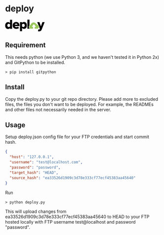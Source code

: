 # deploy

![](deploy.png)

## Requirement

This needs python (we use Python 3, and we haven't tested it in Python 2x) and GitPython to be installed.

```shell
> pip install gitpython
```

## Install

Copy the deploy.py to your git repo directory. Please add more to excluded files, the files you don't want to be deployed. For example, the READMEs and other files not necessarily needed in the server.

## Usage

Setup deploy.json config file for your FTP credentials and start commit hash.

```json
{
  "host": "127.0.0.1",
  "username": "test@localhost.com",
  "password": "password",
  "target_hash": "HEAD",
  "source_hash": "ea33526d1909c3d78e333cf77ecf45383aa45640"
}
```

Run

```shell
> python deploy.py
```

This will upload changes from ea33526d1909c3d78e333cf77ecf45383aa45640 to HEAD to your FTP hosted locally with FTP username test@localhost and password "password".
